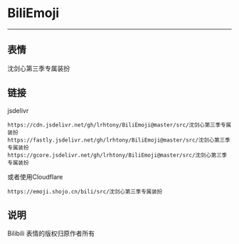 # BiliEmoji
---
## 表情
沈剑心第三季专属装扮
## 链接
jsdelivr
```
https://cdn.jsdelivr.net/gh/lrhtony/BiliEmoji@master/src/沈剑心第三季专属装扮
https://fastly.jsdelivr.net/gh/lrhtony/BiliEmoji@master/src/沈剑心第三季专属装扮
https://gcore.jsdelivr.net/gh/lrhtony/BiliEmoji@master/src/沈剑心第三季专属装扮
```
或者使用Cloudflare
```
https://emoji.shojo.cn/bili/src/沈剑心第三季专属装扮
```
## 说明
Bilibili 表情的版权归原作者所有
